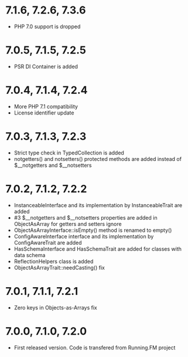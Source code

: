 7.1.6, 7.2.6, 7.3.6
===================
* PHP 7.0 support is dropped

7.0.5, 7.1.5, 7.2.5
===================
* PSR DI Container is added

7.0.4, 7.1.4, 7.2.4
===================
* More PHP 7.1 compatibility
* License identifier update

7.0.3, 7.1.3, 7.2.3
===================
* Strict type check in TypedCollection is added
* notgetters() and notsetters() protected methods are added instead of $__notgetters and $__notsetters

7.0.2, 7.1.2, 7.2.2
===================
* InstanceableInterface and its implementation by InstanceableTrait are added
* \#3 $__notgetters and $__notsetters properties are added in ObjectAsArray for getters and setters ignore
* ObjectAsArrayInterface::isEmpty() method is renamed to empty()
* ConfigAwareInterface interface and its implementation by ConfigAwareTrait are added
* HasSchemaInterface and HasSchemaTrait are added for classes with data schema
* ReflectionHelpers class is added
* ObjectAsArrayTrait::needCasting() fix

7.0.1, 7.1.1, 7.2.1
===================
* Zero keys in Objects-as-Arrays fix

7.0.0, 7.1.0, 7.2.0
===================
* First released version. Code is transfered from Running.FM project